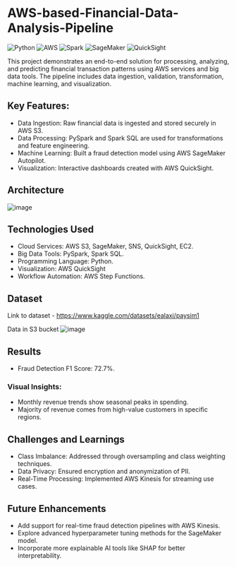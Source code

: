 # AWS-based-Financial-Data-Analysis-Pipeline
![Python](https://img.shields.io/badge/Python-3.10-blue.svg)
![AWS](https://img.shields.io/badge/AWS-Cloud-yellow)
![Spark](https://img.shields.io/badge/Spark-PySpark-orange)
![SageMaker](https://img.shields.io/badge/SageMaker-Autopilot-green)
![QuickSight](https://img.shields.io/badge/Visualization-QuickSight-blueviolet)

This project demonstrates an end-to-end solution for processing, analyzing, and predicting financial transaction patterns using AWS services and big data tools. The pipeline includes data ingestion, validation, transformation, machine learning, and visualization.

## Key Features:
- Data Ingestion: Raw financial data is ingested and stored securely in AWS S3.
- Data Processing: PySpark and Spark SQL are used for transformations and feature engineering.
- Machine Learning: Built a fraud detection model using AWS SageMaker Autopilot.
- Visualization: Interactive dashboards created with AWS QuickSight.

## Architecture
![image](https://github.com/user-attachments/assets/896b1903-61b9-415e-82d8-f0b6ee9fddf8)

## Technologies Used
- Cloud Services: AWS S3, SageMaker, SNS, QuickSight, EC2.
- Big Data Tools: PySpark, Spark SQL.
- Programming Language: Python.
- Visualization: AWS QuickSight
- Workflow Automation: AWS Step Functions.

## Dataset
Link to dataset - https://www.kaggle.com/datasets/ealaxi/paysim1

Data in S3 bucket
![image](https://github.com/user-attachments/assets/d395ec83-2dbe-4348-a4cf-53daf3fad28a)

## Results
- Fraud Detection F1 Score: 72.7%.
### Visual Insights:
- Monthly revenue trends show seasonal peaks in spending.
- Majority of revenue comes from high-value customers in specific regions.

## Challenges and Learnings
- Class Imbalance: Addressed through oversampling and class weighting techniques.
- Data Privacy: Ensured encryption and anonymization of PII.
- Real-Time Processing: Implemented AWS Kinesis for streaming use cases.

## Future Enhancements
- Add support for real-time fraud detection pipelines with AWS Kinesis.
- Explore advanced hyperparameter tuning methods for the SageMaker model.
- Incorporate more explainable AI tools like SHAP for better interpretability.
